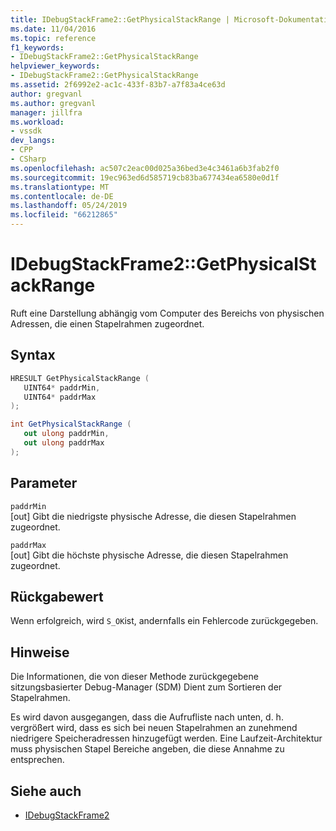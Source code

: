 ```yaml
---
title: IDebugStackFrame2::GetPhysicalStackRange | Microsoft-Dokumentation
ms.date: 11/04/2016
ms.topic: reference
f1_keywords:
- IDebugStackFrame2::GetPhysicalStackRange
helpviewer_keywords:
- IDebugStackFrame2::GetPhysicalStackRange
ms.assetid: 2f6992e2-ac1c-433f-83b7-a7f83a4ce63d
author: gregvanl
ms.author: gregvanl
manager: jillfra
ms.workload:
- vssdk
dev_langs:
- CPP
- CSharp
ms.openlocfilehash: ac507c2eac00d025a36bed3e4c3461a6b3fab2f0
ms.sourcegitcommit: 19ec963ed6d585719cb83ba677434ea6580e0d1f
ms.translationtype: MT
ms.contentlocale: de-DE
ms.lasthandoff: 05/24/2019
ms.locfileid: "66212865"
---
```

# <a name="idebugstackframe2getphysicalstackrange"></a>IDebugStackFrame2::GetPhysicalStackRange
Ruft eine Darstellung abhängig vom Computer des Bereichs von physischen Adressen, die einen Stapelrahmen zugeordnet.

## <a name="syntax"></a>Syntax

```cpp
HRESULT GetPhysicalStackRange ( 
   UINT64* paddrMin,
   UINT64* paddrMax
);
```

```csharp
int GetPhysicalStackRange ( 
   out ulong paddrMin,
   out ulong paddrMax
);
```

## <a name="parameters"></a>Parameter
`paddrMin`\
[out] Gibt die niedrigste physische Adresse, die diesen Stapelrahmen zugeordnet.

`paddrMax`\
[out] Gibt die höchste physische Adresse, die diesen Stapelrahmen zugeordnet.

## <a name="return-value"></a>Rückgabewert
 Wenn erfolgreich, wird `S_OK`ist, andernfalls ein Fehlercode zurückgegeben.

## <a name="remarks"></a>Hinweise
 Die Informationen, die von dieser Methode zurückgegebene sitzungsbasierter Debug-Manager (SDM) Dient zum Sortieren der Stapelrahmen.

 Es wird davon ausgegangen, dass die Aufrufliste nach unten, d. h. vergrößert wird, dass es sich bei neuen Stapelrahmen an zunehmend niedrigere Speicheradressen hinzugefügt werden. Eine Laufzeit-Architektur muss physischen Stapel Bereiche angeben, die diese Annahme zu entsprechen.

## <a name="see-also"></a>Siehe auch
- [IDebugStackFrame2](../../../extensibility/debugger/reference/idebugstackframe2.md)